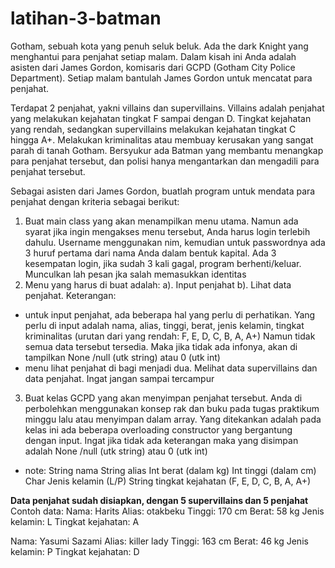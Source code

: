 # latihan-3-batman

Gotham, sebuah kota yang penuh seluk beluk. Ada the dark Knight yang menghantui para penjahat setiap malam. Dalam kisah ini Anda adalah asisten dari James Gordon, komisaris dari GCPD (Gotham City Police Department). Setiap malam bantulah James Gordon untuk mencatat para penjahat.

Terdapat 2 penjahat, yakni villains dan supervillains. Villains adalah penjahat yang melakukan kejahatan tingkat  F sampai dengan D. Tingkat kejahatan yang rendah, sedangkan supervillains melakukan kejahatan tingkat C hingga A+. Melakukan kriminalitas atau membuay kerusakan yang sangat parah di tanah Gotham. Bersyukur ada Batman yang membantu menangkap para penjahat tersebut, dan polisi hanya mengantarkan dan mengadili para penjahat tersebut.

Sebagai asisten dari James Gordon, buatlah program untuk mendata para penjahat dengan kriteria sebagai berikut:
1. Buat main class yang akan menampilkan menu utama. Namun ada syarat jika ingin mengakses menu tersebut, Anda harus login terlebih dahulu. Username menggunakan nim, kemudian untuk passwordnya ada 3 huruf pertama dari nama Anda dalam bentuk kapital. Ada 3 kesempatan login, jika sudah 3 kali gagal, program berhenti/keluar. Munculkan lah pesan jka salah memasukkan identitas
2. Menu yang harus di buat adalah: a). Input penjahat b). Lihat data penjahat.
Keterangan: 
- untuk input penjahat, ada beberapa hal yang perlu di perhatikan. Yang perlu di input adalah nama, alias, tinggi, berat, jenis kelamin, tingkat kriminalitas (urutan dari yang rendah: F, E, D, C, B, A, A+)
Namun tidak semua data tersebut tersedia. Maka jika tidak ada infonya, akan di tampilkan None /null (utk string) atau 0 (utk int)
- menu lihat penjahat di bagi menjadi dua. Melihat data supervillains dan data penjahat. Ingat jangan sampai tercampur
3. Buat kelas GCPD yang akan menyimpan penjahat tersebut. Anda di perbolehkan menggunakan konsep rak dan buku pada tugas praktikum minggu lalu atau menyimpan dalam array. Yang ditekankan adalah pada kelas ini ada beberapa overloading constructor yang bergantung dengan input. Ingat jika tidak ada keterangan maka yang disimpan adalah None /null (utk string) atau 0 (utk int)
- note:
String nama
String alias
Int berat (dalam kg)
Int tinggi (dalam cm)
Char Jenis kelamin (L/P)
String tingkat kejahatan (F, E, D, C, B, A, A+)

**Data penjahat sudah disiapkan, dengan 5 supervillains dan 5 penjahat**
Contoh data:
Nama: Harits
Alias: otakbeku
Tinggi: 170 cm
Berat: 58 kg
Jenis kelamin: L
Tingkat kejahatan: A

Nama: Yasumi Sazami
Alias: killer lady
Tinggi: 163 cm
Berat: 46 kg
Jenis kelamin: P
Tingkat kejahatan: D
